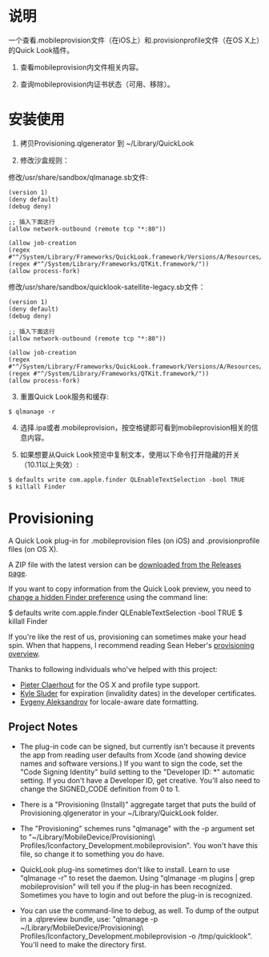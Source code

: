说明
============

一个查看.mobileprovision文件（在iOS上）和.provisionprofile文件（在OS X上）的Quick Look插件。

1. 查看mobileprovision内文件相关内容。

2. 查询mobileprovision内证书状态（可用、移除）。

安装使用
============

1. 拷贝Provisioning.qlgenerator 到 ~/Library/QuickLook

2. 修改沙盒规则：

修改/usr/share/sandbox/qlmanage.sb文件:

```
(version 1)
(deny default)
(debug deny)

;; 插入下面这行
(allow network-outbound (remote tcp "*:80"))

(allow job-creation
(regex #"^/System/Library/Frameworks/QuickLook.framework/Versions/A/Resources/quicklookd(32)?.app/Contents/MacOS/(qlmanage|quicklookd(32)?)$")
(regex #"^/System/Library/Frameworks/QTKit.framework/"))
(allow process-fork)
```

修改/usr/share/sandbox/quicklook-satellite-legacy.sb文件：

```
(version 1)
(deny default)
(debug deny)

;; 插入下面这行
(allow network-outbound (remote tcp "*:80"))

(allow job-creation
(regex #"^/System/Library/Frameworks/QuickLook.framework/Versions/A/Resources/quicklookd(32)?.app/Contents/MacOS/(qlmanage|quicklookd(32)?)$")
(regex #"^/System/Library/Frameworks/QTKit.framework/"))
(allow process-fork)
```

3. 重置Quick Look服务和缓存:

```
$ qlmanage -r
```

4. 选择.ipa或者.mobileprovision，按空格键即可看到mobileprovision相关的信息内容。

5. 如果想要从Quick Look预览中复制文本，使用以下命令打开隐藏的开关（10.11以上失效）:

```
$ defaults write com.apple.finder QLEnableTextSelection -bool TRUE
$ killall Finder
```

Provisioning
============

A Quick Look plug-in for .mobileprovision files (on iOS) and .provisionprofile files (on OS X).

A ZIP file with the latest version can be [downloaded from the Releases page](https://github.com/chockenberry/Provisioning/releases).

If you want to copy information from the Quick Look preview, you need to [change a hidden Finder preference](http://www.macworld.com/article/1164668/select_and_copy_text_within_quick_look_previews.html) using the command line:

$ defaults write com.apple.finder QLEnableTextSelection -bool TRUE
$ killall Finder

If you're like the rest of us, provisioning can sometimes make your head spin. When that happens, I recommend reading Sean Heber's [provisioning overview](http://bigzaphod.tumblr.com/post/78574849549/provisioning).

Thanks to following individuals who've helped with this project:

* [Pieter Claerhout](https://github.com/pieterclaerhout) for the OS X and profile type support.
* [Kyle Sluder](https://github.com/kylesluder) for expiration (invalidity dates) in the developer certificates.
* [Evgeny Aleksandrov](https://github.com/ealeksandrov) for locale-aware date formatting.


Project Notes
-------------

* The plug-in code can be signed, but currently isn't because it prevents the app from reading user defaults from Xcode (and showing device names and software versions.) If you want to sign the code, set the "Code Signing Identity" build setting  to the "Developer ID: *" automatic setting. If you don't have a Developer ID, get creative. You'll also need to change the SIGNED_CODE definition from 0 to 1.

* There is a "Provisioning (Install)" aggregate target that puts the build of Provisioning.qlgenerator in your ~/Library/QuickLook folder.

* The "Provisioning" schemes runs "qlmanage" with the -p argument set to "~/Library/MobileDevice/Provisioning\ Profiles/Iconfactory_Development.mobileprovision". You won't have this file, so change it to something you do have.

* QuickLook plug-ins sometimes don't like to install. Learn to use "qlmanage -r" to reset the daemon. Using "qlmanage -m plugins | grep mobileprovision" will tell you if the plug-in has been recognized. Sometimes you have to login and out before the plug-in is recognized.

* You can use the command-line to debug, as well. To dump of the output in a .qlpreview bundle, use: "qlmanage -p ~/Library/MobileDevice/Provisioning\ Profiles/Iconfactory_Development.mobileprovision -o /tmp/quicklook". You'll need to make the directory first.


